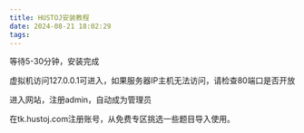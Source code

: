 ```yaml
---
title: HUSTOJ安装教程
date: 2024-08-21 18:02:29
tags:
---
```

等待5-30分钟，安装完成

虚拟机访问127.0.0.1可进入，如果服务器IP主机无法访问，请检查80端口是否开放

进入网站，注册admin，自动成为管理员

在tk.hustoj.com注册账号，从免费专区挑选一些题目导入使用。